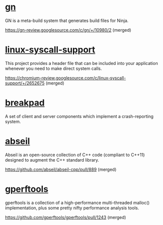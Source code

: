 # [gn](https://gn.googlesource.com/gn/)

GN is a meta-build system that generates build files for Ninja.

https://gn-review.googlesource.com/c/gn/+/10980/2 (merged)

# [linux-syscall-support](https://chromium.googlesource.com/linux-syscall-support/)

This project provides a header file that can be included into your application whenever you need to make direct system calls.

https://chromium-review.googlesource.com/c/linux-syscall-support/+/2652675 (merged)

# [breakpad](https://chromium.googlesource.com/breakpad/breakpad)

A set of client and server components which implement a crash-reporting system.

# [abseil](https://github.com/abseil/abseil-cpp)

Abseil is an open-source collection of C++ code (compliant to C++11) designed to augment the C++ standard library.

https://github.com/abseil/abseil-cpp/pull/889 (merged)

# [gperftools](https://github.com/gperftools/gperftools)

gperftools is a collection of a high-performance multi-threaded malloc() implementation, plus some pretty nifty performance analysis tools.

https://github.com/gperftools/gperftools/pull/1243 (merged)
